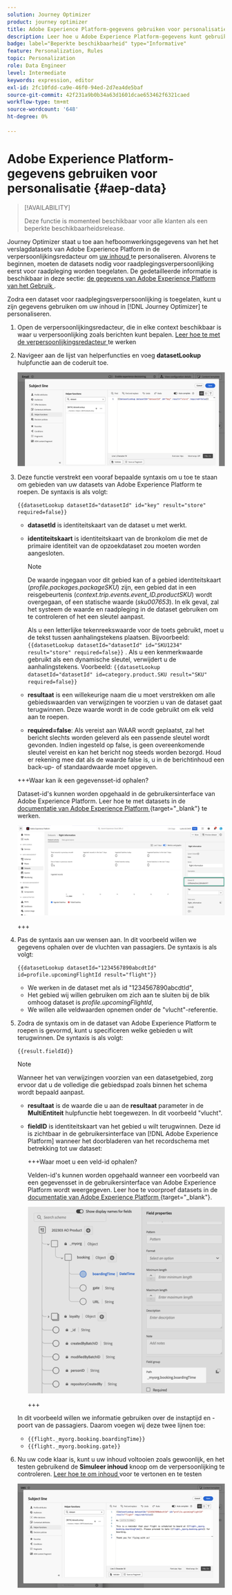 ```yaml
---
solution: Journey Optimizer
product: journey optimizer
title: Adobe Experience Platform-gegevens gebruiken voor personalisatie
description: Leer hoe u Adobe Experience Platform-gegevens kunt gebruiken voor personalisatie.
badge: label="Beperkte beschikbaarheid" type="Informative"
feature: Personalization, Rules
topic: Personalization
role: Data Engineer
level: Intermediate
keywords: expression, editor
exl-id: 2fc10fdd-ca9e-46f0-94ed-2d7ea4de5baf
source-git-commit: 42f231a9b0b34a63d1601dcae653462f6321caed
workflow-type: tm+mt
source-wordcount: '648'
ht-degree: 0%

---
```


# Adobe Experience Platform-gegevens gebruiken voor personalisatie {#aep-data}

>[!AVAILABILITY]
>
>Deze functie is momenteel beschikbaar voor alle klanten als een beperkte beschikbaarheidsrelease.

Journey Optimizer staat u toe aan hefboomwerkingsgegevens van het het verslagdatasets van Adobe Experience Platform in de verpersoonlijkingsredacteur om [ uw inhoud ](../personalization/personalize.md) te personaliseren. Alvorens te beginnen, moeten de datasets nodig voor raadplegingsverpersoonlijking eerst voor raadpleging worden toegelaten. De gedetailleerde informatie is beschikbaar in deze sectie: [ de gegevens van Adobe Experience Platform van het Gebruik ](../data/lookup-aep-data.md).

Zodra een dataset voor raadplegingsverpersoonlijking is toegelaten, kunt u zijn gegevens gebruiken om uw inhoud in [!DNL Journey Optimizer] te personaliseren.

1. Open de verpersoonlijkingsredacteur, die in elke context beschikbaar is waar u verpersoonlijking zoals berichten kunt bepalen. [ Leer hoe te met de verpersoonlijkingsredacteur ](../personalization/personalization-build-expressions.md) te werken

1. Navigeer aan de lijst van helperfuncties en voeg **datasetLookup** hulpfunctie aan de coderuit toe.

   ![](assets/aep-data-helper.png)

1. Deze functie verstrekt een vooraf bepaalde syntaxis om u toe te staan om gebieden van uw datasets van Adobe Experience Platform te roepen. De syntaxis is als volgt:

   ```
   {{datasetLookup datasetId="datasetId" id="key" result="store" required=false}}
   ```

   * **datasetId** is identiteitskaart van de dataset u met werkt.
   * **identiteitskaart** is identiteitskaart van de bronkolom die met de primaire identiteit van de opzoekdataset zou moeten worden aangesloten.

     >[!NOTE]
     >
     >De waarde ingegaan voor dit gebied kan of a gebied identiteitskaart (*profile.packages.packageSKU*) zijn, een gebied dat in een reisgebeurtenis (*context.trip.events.event_ID.productSKU*) wordt overgegaan, of een statische waarde (*sku007653*). In elk geval, zal het systeem de waarde en raadpleging in de dataset gebruiken om te controleren of het een sleutel aanpast.
     >
     >Als u een letterlijke tekenreekswaarde voor de toets gebruikt, moet u de tekst tussen aanhalingstekens plaatsen. Bijvoorbeeld: `{{datasetLookup datasetId="datasetId" id="SKU1234" result="store" required=false}}` . Als u een kenmerkwaarde gebruikt als een dynamische sleutel, verwijdert u de aanhalingstekens. Voorbeeld: `{{datasetLookup datasetId="datasetId" id=category.product.SKU result="SKU" required=false}}`

   * **resultaat** is een willekeurige naam die u moet verstrekken om alle gebiedswaarden van verwijzingen te voorzien u van de dataset gaat terugwinnen. Deze waarde wordt in de code gebruikt om elk veld aan te roepen.

   * **required=false**: Als vereist aan WAAR wordt geplaatst, zal het bericht slechts worden geleverd als een passende sleutel wordt gevonden. Indien ingesteld op false, is geen overeenkomende sleutel vereist en kan het bericht nog steeds worden bezorgd. Houd er rekening mee dat als de waarde false is, u in de berichtinhoud een back-up- of standaardwaarde moet opgeven.

   +++Waar kan ik een gegevensset-id ophalen?

   Dataset-id&#39;s kunnen worden opgehaald in de gebruikersinterface van Adobe Experience Platform. Leer hoe te met datasets in de [ documentatie van Adobe Experience Platform ](https://experienceleague.adobe.com/nl/docs/experience-platform/catalog/datasets/user-guide#view-datasets){target="_blank"} te werken.

   ![](assets/aep-data-dataset.png)

   +++

1. Pas de syntaxis aan uw wensen aan. In dit voorbeeld willen we gegevens ophalen over de vluchten van passagiers. De syntaxis is als volgt:

   ```
   {{datasetLookup datasetId="1234567890abcdtId" id=profile.upcomingFlightId result="flight"}}
   ```

   * We werken in de dataset met als id &quot;1234567890abcdtId&quot;,
   * Het gebied wij willen gebruiken om zich aan te sluiten bij de blik omhoog dataset is *profile.upcomingFlightId*,
   * We willen alle veldwaarden opnemen onder de &quot;vlucht&quot;-referentie.

1. Zodra de syntaxis om in de dataset van Adobe Experience Platform te roepen is gevormd, kunt u specificeren welke gebieden u wilt terugwinnen. De syntaxis is als volgt:

   ```
   {{result.fieldId}}
   ```

   >[!NOTE]
   >
   >Wanneer het van verwijzingen voorzien van een datasetgebied, zorg ervoor dat u de volledige die gebiedspad zoals binnen het schema wordt bepaald aanpast.

   * **resultaat** is de waarde die u aan de **resultaat** parameter in de **MultiEntiteit** hulpfunctie hebt toegewezen. In dit voorbeeld &quot;vlucht&quot;.
   * **fieldID** is identiteitskaart van het gebied u wilt terugwinnen. Deze id is zichtbaar in de gebruikersinterface van [!DNL Adobe Experience Platform] wanneer het doorbladeren van het recordschema met betrekking tot uw dataset:

     +++Waar moet u een veld-id ophalen?

     Velden-id&#39;s kunnen worden opgehaald wanneer een voorbeeld van een gegevensset in de gebruikersinterface van Adobe Experience Platform wordt weergegeven. Leer hoe te voorproef datasets in de [ documentatie van Adobe Experience Platform ](https://experienceleague.adobe.com/nl/docs/experience-platform/catalog/datasets/user-guide#preview){target="_blank"}.

     ![](assets/aep-data-field.png)

     +++

   In dit voorbeeld willen we informatie gebruiken over de instaptijd en -poort van de passagiers. Daarom voegen wij deze twee lijnen toe:

   * `{{flight._myorg.booking.boardingTime}}`
   * `{{flight._myorg.booking.gate}}`

1. Nu uw code klaar is, kunt u uw inhoud voltooien zoals gewoonlijk, en het testen gebruikend de **Simuleer inhoud** knoop om de verpersoonlijking te controleren. [ Leer hoe te om inhoud ](../content-management/preview-test.md) voor te vertonen en te testen


   ![](assets/aep-data-sample.png)
